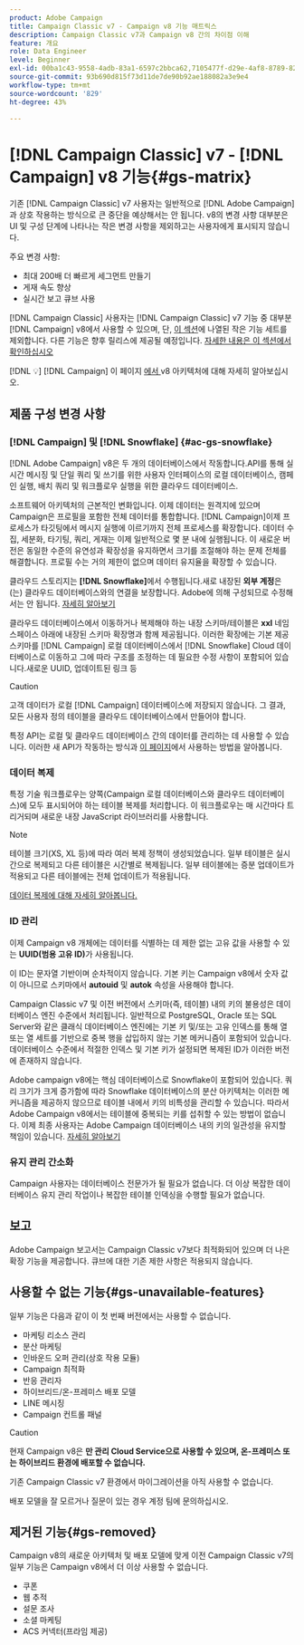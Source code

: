 ```yaml
---
product: Adobe Campaign
title: Campaign Classic v7 - Campaign v8 기능 매트릭스
description: Campaign Classic v7과 Campaign v8 간의 차이점 이해
feature: 개요
role: Data Engineer
level: Beginner
exl-id: 00ba1c43-9558-4adb-83a1-6597c2bbca62,7105477f-d29e-4af8-8789-82b4459761b0
source-git-commit: 93b690d815f73d11de7de90b92ae188082a3e9e4
workflow-type: tm+mt
source-wordcount: '829'
ht-degree: 43%

---
```


# [!DNL Campaign Classic] v7 -  [!DNL Campaign] v8 기능{#gs-matrix}

기존 [!DNL Campaign Classic] v7 사용자는 일반적으로 [!DNL Adobe Campaign]과 상호 작용하는 방식으로 큰 중단을 예상해서는 안 됩니다. v8의 변경 사항 대부분은 UI 및 구성 단계에 나타나는 작은 변경 사항을 제외하고는 사용자에게 표시되지 않습니다.

주요 변경 사항:

* 최대 200배 더 빠르게 세그먼트 만들기
* 게재 속도 향상
* 실시간 보고 큐브 사용

[!DNL Campaign Classic] 사용자는 [!DNL Campaign Classic] v7 기능 중 대부분 [!DNL Campaign] v8에서 사용할 수 있으며, 단, [이 섹션](#gs-removed)에 나열된 작은 기능 세트를 제외합니다. 다른 기능은 향후 릴리스에 제공될 예정입니다. [자세한 내용은 이 섹션에서 확인하십시오](#gs-unavailable-features)

[!DNL :bulb:]  [!DNL Campaign] 이 페이지 [에서 ](../dev/architecture.md)v8 아키텍처에 대해 자세히 알아보십시오.

## 제품 구성 변경 사항

### [!DNL Campaign] 및  [!DNL Snowflake] {#ac-gs-snowflake}

[!DNL Adobe Campaign] v8은 두 개의 데이터베이스에서 작동합니다.API를 통해 실시간 메시징 및 단일 쿼리 및 쓰기를 위한 사용자 인터페이스의 로컬 데이터베이스, 캠페인 실행, 배치 쿼리 및 워크플로우 실행을 위한 클라우드 데이터베이스.

소프트웨어 아키텍처의 근본적인 변화입니다. 이제 데이터는 원격지에 있으며 Campaign은 프로필을 포함한 전체 데이터를 통합합니다. [!DNL Campaign]이제 프로세스가 타깃팅에서 메시지 실행에 이르기까지 전체 프로세스를 확장합니다. 데이터 수집, 세분화, 타기팅, 쿼리, 게재는 이제 일반적으로 몇 분 내에 실행됩니다. 이 새로운 버전은 동일한 수준의 유연성과 확장성을 유지하면서 크기를 조절해야 하는 문제 전체를 해결합니다. 프로필 수는 거의 제한이 없으며 데이터 유지율을 확장할 수 있습니다.

클라우드 스토리지는 **[!DNL Snowflake]**&#x200B;에서 수행됩니다.새로 내장된 **외부 계정**&#x200B;은(는) 클라우드 데이터베이스와의 연결을 보장합니다. Adobe에 의해 구성되므로 수정해서는 안 됩니다. [자세히 알아보기](../config/external-accounts.md)

클라우드 데이터베이스에서 이동하거나 복제해야 하는 내장 스키마/테이블은 **xxl** 네임스페이스 아래에 내장된 스키마 확장명과 함께 제공됩니다. 이러한 확장에는 기본 제공 스키마를 [!DNL Campaign] 로컬 데이터베이스에서 [!DNL Snowflake] Cloud 데이터베이스로 이동하고 그에 따라 구조를 조정하는 데 필요한 수정 사항이 포함되어 있습니다.새로운 UUID, 업데이트된 링크 등

>[!CAUTION]
>
> 고객 데이터가 로컬 [!DNL Campaign] 데이터베이스에 저장되지 않습니다. 그 결과, 모든 사용자 정의 테이블을 클라우드 데이터베이스에서 만들어야 합니다.


특정 API는 로컬 및 클라우드 데이터베이스 간의 데이터를 관리하는 데 사용할 수 있습니다. 이러한 새 API가 작동하는 방식과 [이 페이지](../dev/new-apis.md)에서 사용하는 방법을 알아봅니다.

### 데이터 복제

특정 기술 워크플로우는 양쪽(Campaign 로컬 데이터베이스와 클라우드 데이터베이스)에 모두 표시되어야 하는 테이블 복제를 처리합니다. 이 워크플로우는 매 시간마다 트리거되며 새로운 내장 JavaScript 라이브러리를 사용합니다.

>[!NOTE]
>
> 테이블 크기(XS, XL 등)에 따라 여러 복제 정책이 생성되었습니다.
> 일부 테이블은 실시간으로 복제되고 다른 테이블은 시간별로 복제됩니다. 일부 테이블에는 증분 업데이트가 적용되고 다른 테이블에는 전체 업데이트가 적용됩니다.


[데이터 복제에 대해 자세히 알아봅니다.](../config/replication.md)

### ID 관리

이제 Campaign v8 개체에는 데이터를 식별하는 데 제한 없는 고유 값을 사용할 수 있는 **UUID(범용 고유 ID)**&#x200B;가 사용됩니다.

이 ID는 문자열 기반이며 순차적이지 않습니다. 기본 키는 Campaign v8에서 숫자 값이 아니므로 스키마에서 **autouid** 및 **autok** 속성을 사용해야 합니다.

Campaign Classic v7 및 이전 버전에서 스키마(즉, 테이블) 내의 키의 불용성은 데이터베이스 엔진 수준에서 처리됩니다. 일반적으로 PostgreSQL, Oracle 또는 SQL Server와 같은 클래식 데이터베이스 엔진에는 기본 키 및/또는 고유 인덱스를 통해 열 또는 열 세트를 기반으로 중복 행을 삽입하지 않는 기본 메커니즘이 포함되어 있습니다. 데이터베이스 수준에서 적절한 인덱스 및 기본 키가 설정되면 복제된 ID가 이러한 버전에 존재하지 않습니다.

Adobe campaign v8에는 핵심 데이터베이스로 Snowflake이 포함되어 있습니다. 쿼리 크기가 크게 증가함에 따라 Snowflake 데이터베이스의 분산 아키텍처는 이러한 메커니즘을 제공하지 않으므로 테이블 내에서 키의 비특성을 관리할 수 있습니다. 따라서 Adobe Campaign v8에서는 테이블에 중복되는 키를 섭취할 수 있는 방법이 없습니다. 이제 최종 사용자는 Adobe Campaign 데이터베이스 내의 키의 일관성을 유지할 책임이 있습니다. [자세히 알아보기](../dev/keys.md)

### 유지 관리 간소화

Campaign 사용자는 데이터베이스 전문가가 될 필요가 없습니다. 더 이상 복잡한 데이터베이스 유지 관리 작업이나 복잡한 테이블 인덱싱을 수행할 필요가 없습니다.

## 보고

Adobe Campaign 보고서는 Campaign Classic v7보다 최적화되어 있으며 더 나은 확장 기능을 제공합니다. 큐브에 대한 기존 제한 사항은 적용되지 않습니다.

## 사용할 수 없는 기능{#gs-unavailable-features}

일부 기능은 다음과 같이 이 첫 번째 버전에서는 사용할 수 없습니다.

* 마케팅 리소스 관리
* 분산 마케팅
* 인바운드 오퍼 관리(상호 작용 모듈)
* Campaign 최적화
* 반응 관리자
* 하이브리드/온-프레미스 배포 모델
* LINE 메시징
* Campaign 컨트롤 패널

>[!CAUTION]
>
>현재 Campaign v8은 **만 관리 Cloud Service으로 사용할 수 있으며, 온-프레미스 또는 하이브리드 환경에 배포할 수 없습니다.**
>
>기존 Campaign Classic v7 환경에서 마이그레이션을 아직 사용할 수 없습니다.
>
>배포 모델을 잘 모르거나 질문이 있는 경우 계정 팀에 문의하십시오.

## 제거된 기능{#gs-removed}

Campaign v8의 새로운 아키텍처 및 배포 모델에 맞게 이전 Campaign Classic v7의 일부 기능은 Campaign v8에서 더 이상 사용할 수 없습니다.

* 쿠폰
* 웹 추적
* 설문 조사
* 소셜 마케팅
* ACS 커넥터(프라임 제공)

